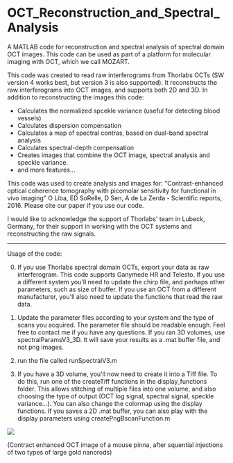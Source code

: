 # OCT_Reconstruction_and_Spectral_Analysis
A MATLAB code for reconstruction and spectral analysis of spectral domain OCT images. 
This code can be used as part of a platform for molecular imaging with OCT, which we call MOZART.

This code was created to read raw interferograms from Thorlabs OCTs (SW version 4 works best, but version 3 is also supported).
It reconstructs the raw interferograms into OCT images, and supports both 2D and 3D.
In addition to reconstructing the images this code:
- Calculates the normalized spcekle variance (useful for detecting blood vessels)
- Calculates dispersion compensation
- Calculates a map of spectral contras, based on dual-band spectral analysis
- Calculates spectral-depth compensation
- Creates images that combine the OCT image, spectral analysis and speckle variance.
- and more features...

This code was used to create analysis and images for: "Contrast-enhanced optical coherence tomography with picomolar sensitivity for functional in vivo imaging"
O Liba, ED SoRelle, D Sen, A de La Zerda - Scientific reports, 2016.
Please cite our paper if you use our code.

I would like to acknowledge the support of Thorlabs' team in Lubeck, Germany, for their support in working with the OCT systems and reconstructing the raw signals.

----------------------------------------------------------------------------------------------------------------------------
Usage of the code:

0. If you use Thorlabs spectral domain OCTs, export your data as raw interferogram.
This code supports Ganymede HR and Telesto.
If you use a different system you'll need to update the chirp file, and perhaps other parameters, such as size of buffer.
If you use an OCT from a different manufacturer, you'll also need to update the functions that read the raw data.

1. Update the parameter files according to your system and the type of scans you acquired.
The parameter file should be readable enough. Feel free to contact me if you have any questions.
If you ran 3D volumes, use spectralParamsV3_3D. It will save your results as a .mat buffer file, and not png images.

2. run the file called runSpectralV3.m

3. If you have a 3D volume, you'll now need to create it into a Tiff file. To do this, run one of the createTiff functions in the display_functions folder.
This allows stitching of multiple files into one volume, and also choosing the type of output (OCT log signal, spectral signal, speckle variance...).
You can also change the colormap using the display functions.
If you saves a 2D .mat buffer, you can also play with the display parameters using createPngBscanFunction.m

![](https://cloud.githubusercontent.com/assets/19598320/19124011/2866bae4-8ae6-11e6-8de7-f9ffbae46de7.png)

(Contract enhanced OCT image of a mouse pinna, after squential injections of two types of large gold nanorods)
